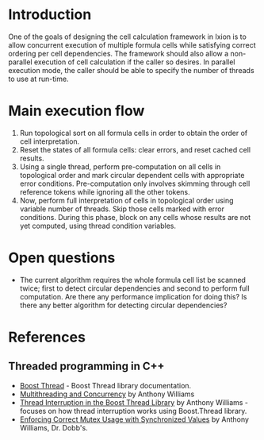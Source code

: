 # Introduction
One of the goals of designing the cell calculation framework in Ixion is to allow concurrent execution of multiple formula cells while satisfying correct ordering per cell dependencies.  The framework should also allow a non-parallel execution of cell calculation if the caller so desires.  In parallel execution mode, the caller should be able to specify the number of threads to use at run-time.

# Main execution flow
1. Run topological sort on all formula cells in order to obtain the order of cell interpretation.
2. Reset the states of all formula cells: clear errors, and reset cached cell results.
3. Using a single thread, perform pre-computation on all cells in topological order and mark circular dependent cells with appropriate error conditions.  Pre-computation only involves skimming through cell reference tokens while ignoring all the other tokens.
4. Now, perform full interpretation of cells in topological order using variable number of threads.  Skip those cells marked with error conditions.  During this phase, block on any cells whose results are not yet computed, using thread condition variables.

# Open questions
* The current algorithm requires the whole formula cell list be scanned twice; first to detect circular dependencies and second to perform full computation.  Are there any performance implication for doing this?  Is there any better algorithm for detecting circular dependencies?

# References
## Threaded programming in C++
* [Boost Thread](http://www.boost.org/doc/libs/1_43_0/doc/html/thread.html) - Boost Thread library documentation.
* [Multithreading and Concurrency](http://www.justsoftwaresolutions.co.uk/threading/) by Anthony Williams
* [Thread Interruption in the Boost Thread Library](http://www.justsoftwaresolutions.co.uk/threading/thread-interruption-in-boost-thread-library.html) by Anthony Williams - focuses on how thread interruption works using Boost.Thread library.
* [Enforcing Correct Mutex Usage with Synchronized Values](http://www.drdobbs.com/cpp/225200269) by Anthony Williams, Dr. Dobb's.